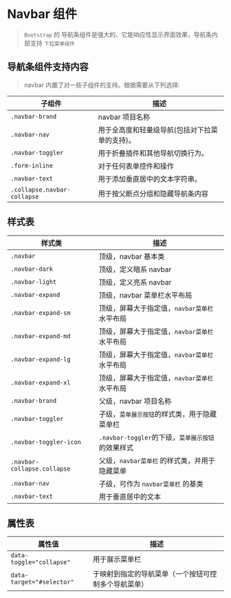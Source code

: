 # Navbar 组件

> `Bootstrap` 的 导航条组件是强大的、它能响应性显示界面效果，导航条内部支持 `下拉菜单组件`

## 导航条组件支持内容

> navbar 内置了对一些子组件的支持。根据需要从下列选择:

| 子组件                      | 描述                                           |
| --------------------------- | ---------------------------------------------- |
| `.navbar-brand`             | navbar 项目名称                                |
| `.navbar-nav`               | 用于全高度和轻量级导航(包括对下拉菜单的支持)。 |
| `.navbar-toggler`           | 用于折叠插件和其他导航切换行为。               |
| `.form-inline`              | 对于任何表单控件和操作                         |
| `.navbar-text`              | 用于添加垂直居中的文本字符串。                 |
| `.collapse.navbar-collapse` | 用于按父断点分组和隐藏导航条内容               |

## 样式表

| 样式类                      | 描述                                              |
| --------------------------- | ------------------------------------------------- |
| `.navbar`                   | 顶级，navbar 基本类                               |
| `.navbar-dark`              | 顶级，定义暗系 navbar                             |
| `.navbar-light`             | 顶级，定义亮系 navbar                             |
| `.navbar-expand`            | 顶级，navbar 菜单栏水平布局                       |
| `.navbar-expand-sm`         | 顶级，屏幕大于指定值，`navbar菜单栏` 水平布局     |
| `.navbar-expand-md`         | 顶级，屏幕大于指定值，`navbar菜单栏` 水平布局     |
| `.navbar-expand-lg`         | 顶级，屏幕大于指定值，`navbar菜单栏` 水平布局     |
| `.navbar-expand-xl`         | 顶级，屏幕大于指定值，`navbar菜单栏` 水平布局     |
| `.navbar-brand`             | 父级，navbar 项目名称                             |
| `.navbar-toggler`           | 子级，`菜单展示按钮`的样式类，用于隐藏菜单栏      |
| `.navbar-toggler-icon`      | `.navbar-toggler`的下级，`菜单展示按钮`的效果样式 |
| `.navbar-collapse.collapse` | 父级，`navbar菜单栏` 的样式类，并用于隐藏菜单     |
| `.navbar-nav`               | 子级，可作为 `navbar菜单栏` 的基类                |
| `.navbar-text`              | 用于垂直居中的文本                                |

## 属性表

| 属性值                    | 描述                                                 |
| ------------------------- | ---------------------------------------------------- |
| `data-toggle="collapse"`  | 用于展示菜单栏                                       |
| `data-target="#selector"` | 于映射到指定的导航菜单（一个按钮可控制多个导航菜单） |
